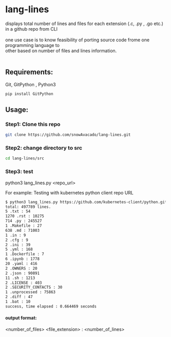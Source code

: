 # lang-lines
displays total number of lines and files for each extension (.c, .py , .go etc.) in a github repo from CLI
<br /><br />
one use case is to know feasibility of porting source code frome one programming language to  <br /> other based on
number of files and lines information.
<br /> <br />

## Requirements:
Git, GitPython , Python3
```bash
pip install GitPython
```

## Usage:

### Step1: Clone this repo
```bash
git clone https://github.com/snowAvacado/lang-lines.git
```
### Step2: change directory to src
```bash
cd lang-lines/src
```
### Step3: test

python3 lang_lines.py <repo_url> 

For example: Testing with kubernetes python client repo URL

```bash
$ python3 lang_lines.py https://github.com/kubernetes-client/python.git
total: 497789 lines.
5 .txt : 54
1270 .rst : 10275
714 .py : 245527
1 .Makefile : 27
638 .md : 71003
1 .in : 9
2 .cfg : 9
2 .ini : 39
5 .yml : 168
1 .Dockerfile : 7
6 .ipynb : 1778
20 .yaml : 416
2 .OWNERS : 20
2 .json : 90891
11 .sh : 1213
2 .LICENSE : 403
2 .SECURITY_CONTACTS : 30
1 .unprocessed : 75863
2 .diff : 47
1 .bat : 10
success, time elapsed : 0.664469 seconds

```
#### output format: 
<number_of_files>  <file_extension> :  <number_of_lines>
